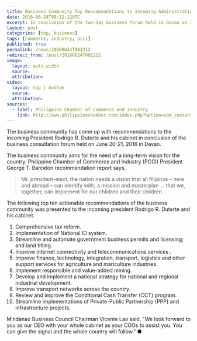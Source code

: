 ```yaml
---
title: Business Community Top Recommendations to Incoming Administration
date: 2016-06-24T08:12:12UTC
excerpt: In conclusion of the two-day business forum held in Davao on 20-21 June 2016, the business community came up with recommendations for the incoming President-elect Rodrigo R. Duterte and his Cabinet.
layout: post
categories: [top, business]
tags: [commerce, industry, pcci]
published: true
permalink: /news/20160624T081212
redirect_from: /post/20160624T081212
image:
  layout: auto_width
  source:
  attribution:
video:
  layout: top | bottom
  source:
  attribution:
sources:
  - label: Philippine Chamber of Commerce and Industry
    link: http://www.philippinechamber.com/index.php?option=com_content&view=article&id=869:pcci-president-george-t-barcelon-presents-top-10-actionable-recommendations-to-president-elect-duterte&catid=53&Itemid=246
---
```


The business community has come up with recommendations to the incoming President Rodrigo R. Duterte and his cabinet in conclusion of the business consultation forum held on June 20-21, 2016 in Davao.

The business community aims for the need of a long-term vision for the country.
Philippine Chamber of Commerce and Industry (PCCI) President George T. Barcelon recommendation report says,

> Mr. president-elect, the nation needs a vision that all filipinos – here and abroad – can identify with; a mission and masterplan ... that we, together, can implement for our children and their children.

The following top ten actionable recommendations of the business community was presented to the incoming president Rodrigo R. Duterte and his cabinet.

1. Comprehensive tax reform.
2. Implementation of National ID system.
3. Streamline and automate government business permits and licensing; and land titling.
4. Improve internet connectivity and telecommunications services .
5. Improve finance, technology, integration, transport, logistics and other support services for agriculture and mariculture industries.
6. Implement responsible and value-added mining.
7. Develop and implement a national strategy for national and regional industrial development.
8. Improve transport networks across the country.
9. Review and improve the Conditional Cash Transfer (CCT) program.
10. Streamline implementations of Private-Public Partnership (PPP) and infrastructure projects.

Mindanao Business Council Chairman Vicente Lao said, "We look forward to you as our CEO with your whole cabinet as your COOs to assist you. You can give the signal and the whole country will follow."
&#x25cf;
